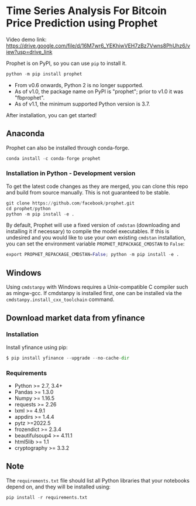 # **Time Series Analysis For Bitcoin Price Prediction using Prophet**
Video demo link: https://drive.google.com/file/d/16M7wr6_YEKhiwVEH7zBz7Vwns8PhUhz6/view?usp=drive_link

Prophet is on PyPI, so you can use ```pip``` to install it.
```python
python -m pip install prophet
```
* From v0.6 onwards, Python 2 is no longer supported.
* As of v1.0, the package name on PyPI is "prophet"; prior to v1.0 it was "fbprophet".
* As of v1.1, the minimum supported Python version is 3.7.

After installation, you can get started!

## Anaconda
Prophet can also be installed through conda-forge.

```python
conda install -c conda-forge prophet
```

### Installation in Python - Development version

To get the latest code changes as they are merged, you can clone this repo and build from source manually. This is not guaranteed to be stable.

```python
git clone https://github.com/facebook/prophet.git
cd prophet/python
python -m pip install -e .
```

By default, Prophet will use a fixed version of ```cmdstan``` (downloading and installing it if necessary) to compile the model executables. If this is undesired and you would like to use your own existing ```cmdstan``` installation, you can set the environment variable ```PROPHET_REPACKAGE_CMDSTAN``` to ```False```:

```python
export PROPHET_REPACKAGE_CMDSTAN=False; python -m pip install -e .
```

## Windows
Using ```cmdstanpy``` with Windows requires a Unix-compatible C compiler such as mingw-gcc. If cmdstanpy is installed first, one can be installed via the ```cmdstanpy.install_cxx_toolchain``` command.

## Download market data from yfinance

### Installation
Install yfinance using pip:

```python
$ pip install yfinance --upgrade --no-cache-dir
```

### Requirements

* Python >= 2.7, 3.4+
* Pandas >= 1.3.0
* Numpy >= 1.16.5
* requests >= 2.26
* lxml >= 4.9.1
* appdirs >= 1.4.4
* pytz >=2022.5
* frozendict >= 2.3.4
* beautifulsoup4 >= 4.11.1
* html5lib >= 1.1
* cryptography >= 3.3.2

## Note

The ```requirements.txt``` file should list all Python libraries that your notebooks depend on, and they will be installed using:

```python
pip install -r requirements.txt
```
